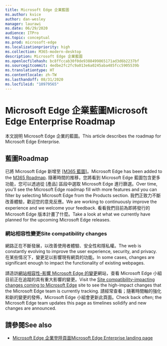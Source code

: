 ```yaml
---
title: Microsoft Edge 企業藍圖
ms.author: kvice
author: dan-wesley
manager: laurawi
ms.date: 06/29/2020
audience: ITPro
ms.topic: conceptual
ms.prod: microsoft-edge
ms.localizationpriority: high
ms.collection: M365-modern-desktop
description: Microsoft Edge 企業藍圖
ms.openlocfilehash: bc8ffccab30f0de9388499865171ad3d6b2237bf
ms.sourcegitcommit: 4edbe2fc2fc9a013e6a0245aba485fcc5905539b
ms.translationtype: HT
ms.contentlocale: zh-TW
ms.lasthandoff: 08/31/2020
ms.locfileid: "10979565"
---
```

# <span data-ttu-id="3c8a1-103">Microsoft Edge 企業藍圖</span><span class="sxs-lookup"><span data-stu-id="3c8a1-103">Microsoft Edge Enterprise Roadmap</span></span>

<span data-ttu-id="3c8a1-104">本文說明 Microsoft Edge 企業的藍圖。</span><span class="sxs-lookup"><span data-stu-id="3c8a1-104">This article describes the roadmap for Microsoft Edge Enterprise.</span></span>

## <span data-ttu-id="3c8a1-105">藍圖</span><span class="sxs-lookup"><span data-stu-id="3c8a1-105">Roadmap</span></span>

<span data-ttu-id="3c8a1-106">已將 Microsoft Edge 新增至 [[M365 藍圖]](https://www.microsoft.com/microsoft-365/roadmap?filters=&searchterms=Microsoft%2CEdge)。</span><span class="sxs-lookup"><span data-stu-id="3c8a1-106">Microsoft Edge has been added to the [M365 Roadmap](https://www.microsoft.com/microsoft-365/roadmap?filters=&searchterms=Microsoft%2CEdge).</span></span> <span data-ttu-id="3c8a1-107">隨著時間的推移，您將看到 Microsoft Edge 藍圖包含更多功能，您可以透過從 [產品] 區段中選取 Microsoft Edge 進行篩選。</span><span class="sxs-lookup"><span data-stu-id="3c8a1-107">Over time, you'll see the Microsoft Edge roadmap fill with more features and you can filter by selecting Microsoft Edge from the Products section.</span></span> <span data-ttu-id="3c8a1-108">我們正致力不斷改善體驗，歡迎您的意見反應。</span><span class="sxs-lookup"><span data-stu-id="3c8a1-108">We are working to continuously improve the experience and we welcome your feedback.</span></span> <span data-ttu-id="3c8a1-109">看看我們目前為即將發行的 Microsoft Edge 版本計畫了什麼。</span><span class="sxs-lookup"><span data-stu-id="3c8a1-109">Take a look at what we currently have planned for the upcoming Microsoft Edge releases.</span></span> 

### <span data-ttu-id="3c8a1-110">網站相容性變更</span><span class="sxs-lookup"><span data-stu-id="3c8a1-110">Site compatibility changes</span></span>

<span data-ttu-id="3c8a1-111">網路正在不斷發展，以改善使用者體驗、安全性和隱私權。</span><span class="sxs-lookup"><span data-stu-id="3c8a1-111">The web is constantly evolving to improve the user experience, security, and privacy.</span></span> <span data-ttu-id="3c8a1-112">在某些情况下，變更足以影響現有網頁的功能。</span><span class="sxs-lookup"><span data-stu-id="3c8a1-112">In some cases, changes are significant enough to impact the functionality of existing webpages.</span></span>

<span data-ttu-id="3c8a1-113">請造訪[網站相容性-影響 Microsoft Edge 的變更](https://docs.microsoft.com/microsoft-edge/web-platform/site-impacting-changes)網站，查看 Microsoft Edge 小組目前正在追蹤的具有重大影響的變更。</span><span class="sxs-lookup"><span data-stu-id="3c8a1-113">Visit the [Site compatibility-impacting changes coming to Microsoft Edge](https://docs.microsoft.com/microsoft-edge/web-platform/site-impacting-changes) site to see the high-impact changes that the Microsoft Edge team is currently tracking.</span></span> <span data-ttu-id="3c8a1-114">請經常查看；隨著時間軸的強化和新的變更的發佈，Microsoft Edge 小組會更新此頁面。</span><span class="sxs-lookup"><span data-stu-id="3c8a1-114">Check back often; the Microsoft Edge team updates this page as timelines solidify and new changes are announced.</span></span>

## <span data-ttu-id="3c8a1-115">請參閱</span><span class="sxs-lookup"><span data-stu-id="3c8a1-115">See also</span></span>

- [<span data-ttu-id="3c8a1-116">Microsoft Edge 企業登陸頁面</span><span class="sxs-lookup"><span data-stu-id="3c8a1-116">Microsoft Edge Enterprise landing page</span></span>](https://aka.ms/EdgeEnterprise)
